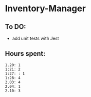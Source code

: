 # Inventory-Manager

## To DO:

- add unit tests with Jest

## Hours spent:

    1.20: 1
    1:21: 2
    1:27: : 1
    1:28: 4
    2.03: 4
    2.04: 1
    2.10: 3
